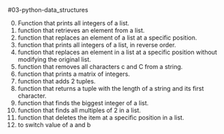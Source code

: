 #03-python-data_structures

0. Function that prints all integers of a list.
1. function that retrieves an element from a list.
2. function that replaces an element of a list at a specific position.
3. function that prints all integers of a list, in reverse order.
4. function that replaces an element in a list at a specific position without modifying the original list.
5. function that removes all characters c and C from a string.
6. function that prints a matrix of integers.
7. function that adds 2 tuples.
8. function that returns a tuple with the length of a string and its first character.
9. function that finds the biggest integer of a list.
10. function that finds all multiples of 2 in a list.
11. function that deletes the item at a specific position in a list.
12. to switch value of a and b

